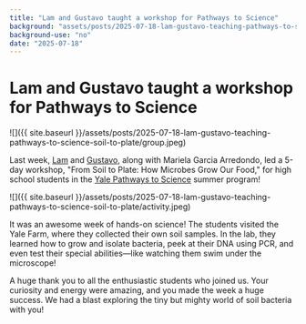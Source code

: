 ```yaml
---
title: "Lam and Gustavo taught a workshop for Pathways to Science"
background: "assets/posts/2025-07-18-lam-gustavo-teaching-pathways-to-science-soil-to-plate/activity.jpeg"
background-use: "no"
date: "2025-07-18"
---
```

# Lam and Gustavo taught a workshop for Pathways to Science 

![]({{ site.baseurl }}/assets/posts/2025-07-18-lam-gustavo-teaching-pathways-to-science-soil-to-plate/group.jpeg)

Last week, [Lam](https://emonet.biology.yale.edu/team/#Lam+Vo) and [Gustavo](https://emonet.biology.yale.edu/team/#Gustavo+Madeira+Santana), along with Mariela Garcia Arredondo, led a 5-day workshop, "From Soil to Plate: How Microbes Grow Our Food," for high school students in the [Yale Pathways to Science](https://onha.yale.edu/pathways-science) summer program!

![]({{ site.baseurl }}/assets/posts/2025-07-18-lam-gustavo-teaching-pathways-to-science-soil-to-plate/activity.jpeg)

It was an awesome week of hands-on science! The students visited the Yale Farm, where they collected their own soil samples. In the lab, they learned how to grow and isolate bacteria, peek at their DNA using PCR, and even test their special abilities—like watching them swim under the microscope!

A huge thank you to all the enthusiastic students who joined us. Your curiosity and energy were amazing, and you made the week a huge success. We had a blast exploring the tiny but mighty world of soil bacteria with you!
